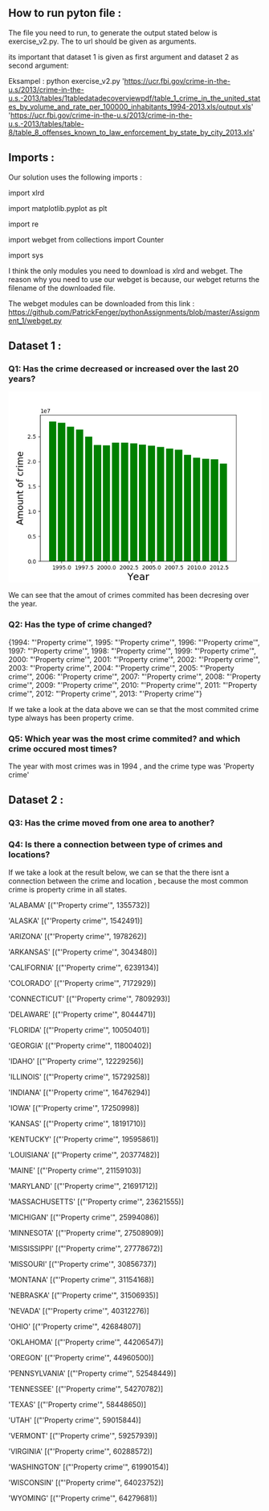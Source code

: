 ## How to run pyton file : 

The file you need to run, to generate the output stated below is exercise_v2.py.
The to url should be given as arguments.

its important that dataset 1 is given as first argument and dataset 2 as second argument: 

Eksampel : python exercise_v2.py 'https://ucr.fbi.gov/crime-in-the-u.s/2013/crime-in-the-u.s.-2013/tables/1tabledatadecoverviewpdf/table_1_crime_in_the_united_states_by_volume_and_rate_per_100000_inhabitants_1994-2013.xls/output.xls' 'https://ucr.fbi.gov/crime-in-the-u.s/2013/crime-in-the-u.s.-2013/tables/table-8/table_8_offenses_known_to_law_enforcement_by_state_by_city_2013.xls'

## Imports : 

Our solution uses the following imports : 

import xlrd

import matplotlib.pyplot as plt

import re

import webget
from collections import Counter

import sys

I think the only modules you need to download is xlrd and webget. The reason why you need to use our webget is because, our webget returns the filename of the downloaded file.

The webget modules can be downloaded from this link : https://github.com/PatrickFenger/pythonAssignments/blob/master/Assignment_1/webget.py



## Dataset 1 :

### Q1: Has the crime decreased or increased over the last 20 years?
![alt text](https://github.com/PatrickFenger/pythonAssignments/blob/master/Assignment_1/Figure_1.png)

We can see that the amout of crimes commited has been decresing over the year.

### Q2: Has the type of crime changed? 

{1994: "'Property  crime'", 1995: "'Property  crime'", 1996: "'Property  crime'", 1997: "'Property  crime'", 1998: "'Property  crime'", 1999: "'Property  crime'", 2000: "'Property  crime'", 2001: "'Property  crime'", 2002: "'Property  crime'", 2003: "'Property  crime'", 2004: "'Property  crime'", 2005: "'Property  crime'", 2006: "'Property  crime'", 2007: "'Property  crime'", 2008: "'Property  crime'", 2009: "'Property  crime'", 2010: "'Property  crime'", 2011: "'Property  crime'", 2012: "'Property  crime'", 2013: "'Property  crime'"}

If we take a look at the data above we can se that the most commited crime type always has been property crime.

### Q5: Which year was the most crime commited? and which crime occured most times?

The year with most crimes was in  1994 , and the crime type was 'Property  crime'

## Dataset 2 :

### Q3: Has the crime moved from one area to another?

### Q4: Is there a connection between type of crimes and locations?

If we take a look at the result below, we can se that the there isnt a connection between the crime and location , because the most common crime is property crime in all states.

'ALABAMA' [("'Property crime'", 1355732)] 

'ALASKA' [("'Property crime'", 1542491)] 

'ARIZONA' [("'Property crime'", 1978262)] 

'ARKANSAS' [("'Property crime'", 3043480)] 

'CALIFORNIA' [("'Property crime'", 6239134)] 

'COLORADO' [("'Property crime'", 7172929)] 

'CONNECTICUT' [("'Property crime'", 7809293)] 

'DELAWARE' [("'Property crime'", 8044471)] 

'FLORIDA' [("'Property crime'", 10050401)] 

'GEORGIA' [("'Property crime'", 11800402)] 

'IDAHO' [("'Property crime'", 12229256)] 

'ILLINOIS' [("'Property crime'", 15729258)] 

'INDIANA' [("'Property crime'", 16476294)] 

'IOWA' [("'Property crime'", 17250998)] 

'KANSAS' [("'Property crime'", 18191710)] 

'KENTUCKY' [("'Property crime'", 19595861)] 

'LOUISIANA' [("'Property crime'", 20377482)] 

'MAINE' [("'Property crime'", 21159103)] 

'MARYLAND' [("'Property crime'", 21691712)] 

'MASSACHUSETTS' [("'Property crime'", 23621555)] 

'MICHIGAN' [("'Property crime'", 25994086)] 

'MINNESOTA' [("'Property crime'", 27508909)] 

'MISSISSIPPI' [("'Property crime'", 27778672)] 

'MISSOURI' [("'Property crime'", 30856737)] 

'MONTANA' [("'Property crime'", 31154168)] 

'NEBRASKA' [("'Property crime'", 31506935)] 

'NEVADA' [("'Property crime'", 40312276)] 

'OHIO' [("'Property crime'", 42684807)] 

'OKLAHOMA' [("'Property crime'", 44206547)] 

'OREGON' [("'Property crime'", 44960500)] 

'PENNSYLVANIA' [("'Property crime'", 52548449)] 

'TENNESSEE' [("'Property crime'", 54270782)] 

'TEXAS' [("'Property crime'", 58448650)] 

'UTAH' [("'Property crime'", 59015844)] 

'VERMONT' [("'Property crime'", 59257939)] 

'VIRGINIA' [("'Property crime'", 60288572)] 

'WASHINGTON' [("'Property crime'", 61990154)] 

'WISCONSIN' [("'Property crime'", 64023752)] 

'WYOMING' [("'Property crime'", 64279681)] 

